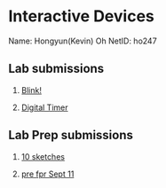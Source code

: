 # Interactive Devices
Name: Hongyun(Kevin) Oh
NetID: ho247

## Lab submissions
1. [ Blink!](https://github.com/contactkoh/IDD-Fa18-Lab1)

2. [ Digital Timer ](https://github.com/contactkoh/IDD-Fa18-Lab2)

## Lab Prep submissions
1. [ 10 sketches ](https://github.com/contactkoh/lab-prep1/blob/master/README.md) 

2. [ pre fpr Sept 11 ](https://github.com/contactkoh/lab-prep2/blob/master/README.md) 
